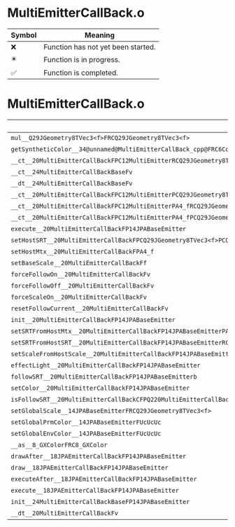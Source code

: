 # MultiEmitterCallBack.o
| Symbol | Meaning 
| ------------- | ------------- 
| :x: | Function has not yet been started. 
| :eight_pointed_black_star: | Function is in progress. 
| :white_check_mark: | Function is completed. 


# MultiEmitterCallBack.o
| Symbol | Decompiled? |
| ------------- | ------------- |
| `mul__Q29JGeometry8TVec3<f>FRCQ29JGeometry8TVec3<f>` | :x: |
| `getSyntheticColor__34@unnamed@MultiEmitterCallBack_cpp@FRC6Color8RC6Color8` | :x: |
| `__ct__20MultiEmitterCallBackFPC12MultiEmitterRCQ29JGeometry8TVec3<f>` | :x: |
| `__ct__24MultiEmitterCallBackBaseFv` | :x: |
| `__dt__24MultiEmitterCallBackBaseFv` | :x: |
| `__ct__20MultiEmitterCallBackFPC12MultiEmitterPCQ29JGeometry8TVec3<f>PCQ29JGeometry8TVec3<f>PCQ29JGeometry8TVec3<f>RCQ29JGeometry8TVec3<f>` | :x: |
| `__ct__20MultiEmitterCallBackFPC12MultiEmitterPA4_fRCQ29JGeometry8TVec3<f>` | :x: |
| `__ct__20MultiEmitterCallBackFPC12MultiEmitterPA4_fPCQ29JGeometry8TVec3<f>RCQ29JGeometry8TVec3<f>` | :x: |
| `execute__20MultiEmitterCallBackFP14JPABaseEmitter` | :x: |
| `setHostSRT__20MultiEmitterCallBackFPCQ29JGeometry8TVec3<f>PCQ29JGeometry8TVec3<f>PCQ29JGeometry8TVec3<f>` | :x: |
| `setHostMtx__20MultiEmitterCallBackFPA4_f` | :x: |
| `setBaseScale__20MultiEmitterCallBackFf` | :x: |
| `forceFollowOn__20MultiEmitterCallBackFv` | :x: |
| `forceFollowOff__20MultiEmitterCallBackFv` | :x: |
| `forceScaleOn__20MultiEmitterCallBackFv` | :x: |
| `resetFollowCurrent__20MultiEmitterCallBackFv` | :x: |
| `init__20MultiEmitterCallBackFP14JPABaseEmitter` | :x: |
| `setSRTFromHostMtx__20MultiEmitterCallBackFP14JPABaseEmitterPA4_fRCQ220MultiEmitterCallBack7FlagSRTb` | :x: |
| `setSRTFromHostSRT__20MultiEmitterCallBackFP14JPABaseEmitterRCQ220MultiEmitterCallBack7FlagSRTb` | :x: |
| `setScaleFromHostScale__20MultiEmitterCallBackFP14JPABaseEmitterRCQ29JGeometry8TVec3<f>bb` | :x: |
| `effectLight__20MultiEmitterCallBackFP14JPABaseEmitter` | :x: |
| `followSRT__20MultiEmitterCallBackFP14JPABaseEmitterb` | :x: |
| `setColor__20MultiEmitterCallBackFP14JPABaseEmitter` | :x: |
| `isFollowSRT__20MultiEmitterCallBackCFPQ220MultiEmitterCallBack7FlagSRTb` | :x: |
| `setGlobalScale__14JPABaseEmitterFRCQ29JGeometry8TVec3<f>` | :x: |
| `setGlobalPrmColor__14JPABaseEmitterFUcUcUc` | :x: |
| `setGlobalEnvColor__14JPABaseEmitterFUcUcUc` | :x: |
| `__as__8_GXColorFRC8_GXColor` | :x: |
| `drawAfter__18JPAEmitterCallBackFP14JPABaseEmitter` | :x: |
| `draw__18JPAEmitterCallBackFP14JPABaseEmitter` | :x: |
| `executeAfter__18JPAEmitterCallBackFP14JPABaseEmitter` | :x: |
| `execute__18JPAEmitterCallBackFP14JPABaseEmitter` | :x: |
| `init__24MultiEmitterCallBackBaseFP14JPABaseEmitter` | :x: |
| `__dt__20MultiEmitterCallBackFv` | :x: |
